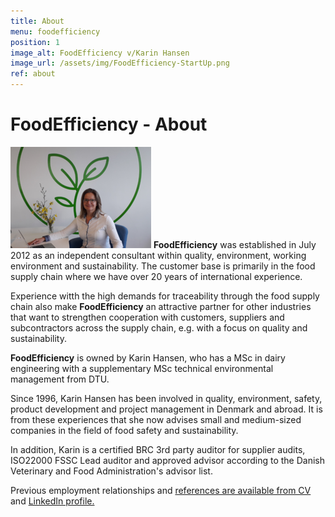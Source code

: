 ```yaml
---
title: About
menu: foodefficiency
position: 1
image_alt: FoodEfficiency v/Karin Hansen
image_url: /assets/img/FoodEfficiency-StartUp.png
ref: about
---
```


# FoodEfficiency - About

![Food Efficiency v/Karin Hansen - Start Up][1]
**FoodEfficiency** was established in July 2012 as an independent consultant within quality, environment, working environment and sustainability. The customer base is primarily in the food supply chain where we have over 20 years of international experience.

Experience witth the high demands for traceability through the food supply chain also make **FoodEfficiency** an attractive partner for other industries that want to strengthen cooperation with customers, suppliers and subcontractors across the supply chain, e.g. with a focus on quality and sustainability.

**FoodEfficiency** is owned by Karin Hansen, who has a MSc in dairy engineering with a supplementary MSc technical environmental management from DTU.

Since 1996, Karin Hansen has been involved in quality, environment, safety, product development and project management in Denmark and abroad. It is from these experiences that she now advises small and medium-sized companies in the field of food safety and sustainability.

In addition, Karin is a certified BRC 3rd party auditor for supplier audits, ISO22000 FSSC Lead auditor and approved advisor according to the Danish Veterinary and Food Administration's advisor list.

Previous employment relationships and [references are available from CV][2] and [LinkedIn profile.][3]

[1]: /assets/img/FoodEfficiency-StartUp.png#pull-right "Food Efficiency v/karin Hansen - Start Up"
[2]: /assets/artikler_publikationer/KEH%20CV%20QEHS%20and%20CSR%20development.pdf "KEH CV QEHS and CSR Development "
[3]: https://www.linkedin.com/in/karin-hansen-a14446/ "https://www.linkedin.com/in/karin-hansen-a14446/"
